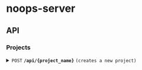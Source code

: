 # noops-server


## API

### Projects
<details>
 <summary><code>POST</code> <code><b>/api/{project_name}</b></code> <code>(creates a new project)</code></summary>

##### Parameters

> | name         | type     | data type | description |
> | ------------ | -------- | --------- | ----------- |
> | project_name | required | String    | N/A         |


##### Responses

> | http code     | content-type                      | response                                                            |
> |---------------|-----------------------------------|---------------------------------------------------------------------|
> | `200`         | `text/plain;charset=UTF-8`        | `Configuration created successfully`                                |

</details>


